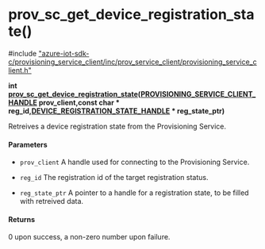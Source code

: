 # prov_sc_get_device_registration_state()

\#include ["azure-iot-sdk-c/provisioning_service_client/inc/prov_service_client/provisioning_service_client.h"](../iot-c-ref-provisioning-service-client-h.md)  

**int [prov_sc_get_device_registration_state](#provisioning__service__client_8h_1a7b9036be3cfe96fb3aec21801f9e5e8a)([PROVISIONING_SERVICE_CLIENT_HANDLE](#provisioning__service__client_8h_1af84a07c4286fd5d90fc2871d08cd0d0d) prov_client,const char * reg_id,[DEVICE_REGISTRATION_STATE_HANDLE](#provisioning__sc__device__registration__state_8h_1a52841b38d699231f85846525109d2804) * reg_state_ptr)**

Retreives a device registration state from the Provisioning Service.

#### Parameters
* `prov_client` A handle used for connecting to the Provisioning Service. 

* `reg_id` The registration id of the target registration status. 

* `reg_state_ptr` A pointer to a handle for a registration state, to be filled with retreived data.

#### Returns
0 upon success, a non-zero number upon failure.

